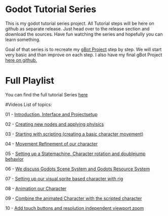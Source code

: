 # Godot Tutorial Series
This is my godot tutorial series project. All Tutorial steps will be here on github as separate release. Just head over to the release section and download the sources. Have fun watching the series and hopefully you can learn something.

Goal of that series is to recreate my [gBot Project](https://www.youtube.com/watch?v=JsuXUr5NCYw&list=UUckpus81gNin1aV8WSffRKw) step by step. We will start very basic and than improve on each step. I also have my final gBot Project [here on github.](https://github.com/ndee85/gBot)

# Full Playlist
You can find the full tutorial Series [here](https://www.youtube.com/playlist?list=PLPI26-KXCXpBtZGRJizz0cvU88nXB-G14)

#Videos
List of topics:

01 - [Introduction, Interface and Projectsetup](https://www.youtube.com/watch?v=WU6MqaodFyw)

02 - [Creating new nodes and applying phyisics](https://www.youtube.com/watch?v=LCscuMhFNCU)

03 - [Starting with scripting (creating a basic character movement)](https://www.youtube.com/watch?v=24gyrXZDPpU)

04 - [Movement Refinement of our character](https://www.youtube.com/watch?v=Qe7NxP6cyJk)

05 - [Setting up a Statemachine, Character rotation and doublejump behavior](https://www.youtube.com/watch?v=BTX0DWDqnyA)

06 - [We discuss Godots Scene System and Godots Resource System](https://www.youtube.com/watch?v=2aEi2Ffj378&feature=youtu.be)

07 - [Setting up our visual sprite based character with rig](https://www.youtube.com/watch?v=Mz4wrV0FsDo&list=UUckpus81gNin1aV8WSffRKw)

08 - [Animation our Character](https://www.youtube.com/watch?v=YxEfZQeySGQ)

09 - [Combine the animated Character with the scripted character](https://www.youtube.com/watch?v=m9dHm8UrzG8)

10 - [Add touch buttons and resolution independent viewport zoom](https://www.youtube.com/watch?v=gylnwemFIZc)

